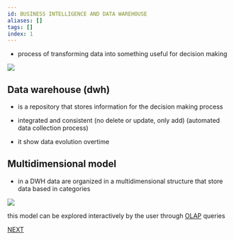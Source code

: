 ```yaml
---
id: BUSINESS INTELLIGENCE AND DATA WAREHOUSE
aliases: []
tags: []
index: 1
---
```


- process of transforming data into something useful for decision making

![](assets/datamining/Pasted_image_20230928151132.png)

## Data warehouse (dwh)

- is a repository that stores information for the decision making process

- integrated and consistent (no delete or update, only add) (automated data collection process)

- it show data evolution overtime

## Multidimensional model

-  in a DWH data are organized in a multidimensional structure that store data based in categories

![](assets/datamining/Pasted_image_20230928152914.png)

this model can be explored interactively by the user through [OLAP](pages/datamining/datamining_process/olap.md) queries

 [NEXT](pages/datamining/datamining_process/olap.md)
